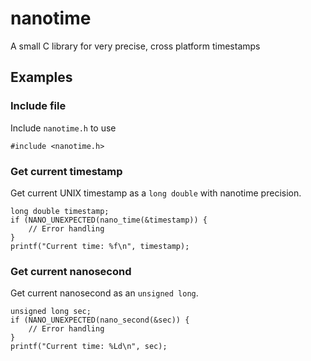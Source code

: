 # nanotime


A small C library for very precise, cross platform timestamps


## Examples

### Include file

Include `nanotime.h` to use

```
#include <nanotime.h>
```

### Get current timestamp

Get current UNIX timestamp as a `long double` with nanotime precision.

```
long double timestamp;
if (NANO_UNEXPECTED(nano_time(&timestamp)) {
    // Error handling
}
printf("Current time: %f\n", timestamp);
```

### Get current nanosecond

Get current nanosecond as an `unsigned long`.

```
unsigned long sec;
if (NANO_UNEXPECTED(nano_second(&sec)) {
    // Error handling
}
printf("Current time: %Ld\n", sec);
```
